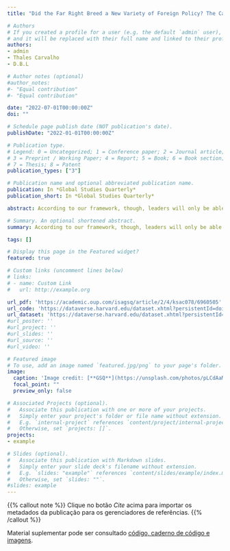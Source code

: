 ```yaml
---
title: "Did the Far Right Breed a New Variety of Foreign Policy? The Case of Bolsonaro's “More-Bark-Than-Bite” Brazil"

# Authors
# If you created a profile for a user (e.g. the default `admin` user), write the username (folder name) here 
# and it will be replaced with their full name and linked to their profile.
authors:
- admin
- Thales Carvalho
- D.B.L

# Author notes (optional)
#author_notes:
#- "Equal contribution"
#- "Equal contribution"

date: "2022-07-01T00:00:00Z"
doi: ""

# Schedule page publish date (NOT publication's date).
publishDate: "2022-01-01T00:00:00Z"

# Publication type.
# Legend: 0 = Uncategorized; 1 = Conference paper; 2 = Journal article;
# 3 = Preprint / Working Paper; 4 = Report; 5 = Book; 6 = Book section;
# 7 = Thesis; 8 = Patent
publication_types: ["3"]

# Publication name and optional abbreviated publication name.
publication: In *Global Studies Quarterly*
publication_short: In *Global Studies Quarterly*

abstract: According to our framework, though, leaders will only be able to pursue sharp foreign policy changes in pluralistic societies if, first, they win internal disputes at policymaking venues. Second, some policies will depend on external support or, at least, the non-imposition of unsurmountable obstacles.

# Summary. An optional shortened abstract.
summary: According to our framework, though, leaders will only be able to pursue sharp foreign policy changes in pluralistic societies if, first, they win internal disputes at policymaking venues. Second, some policies will depend on external support or, at least, the non-imposition of unsurmountable obstacles.

tags: []

# Display this page in the Featured widget?
featured: true

# Custom links (uncomment lines below)
# links:
# - name: Custom Link
#   url: http://example.org

url_pdf: 'https://academic.oup.com/isagsq/article/2/4/ksac078/6960505'
url_code: 'https://dataverse.harvard.edu/dataset.xhtml?persistentId=doi:10.7910/DVN/PHYQ6G'
url_dataset: 'https://dataverse.harvard.edu/dataset.xhtml?persistentId=doi:10.7910/DVN/PHYQ6G'
#url_poster: ''
#url_project: ''
#url_slides: ''
#url_source: ''
#url_video: ''

# Featured image
# To use, add an image named `featured.jpg/png` to your page's folder. 
image:
  caption: 'Image credit: [**GSQ**](https://unsplash.com/photos/pLCdAaMFLTE)'
  focal_point: ""
  preview_only: false

# Associated Projects (optional).
#   Associate this publication with one or more of your projects.
#   Simply enter your project's folder or file name without extension.
#   E.g. `internal-project` references `content/project/internal-project/index.md`.
#   Otherwise, set `projects: []`.
projects:
- example

# Slides (optional).
#   Associate this publication with Markdown slides.
#   Simply enter your slide deck's filename without extension.
#   E.g. `slides: "example"` references `content/slides/example/index.md`.
#   Otherwise, set `slides: ""`.
#slides: example
---
```


{{% callout note %}}
Clique no botão *Cite* acima para importar os metadados da publicação para os gerenciadores de referências.
{{% /callout %}}

Material suplementar pode ser consultado [código, caderno de código e imagens](https://academic.oup.com/isagsq/article/2/4/ksac078/6960505).
